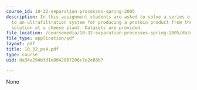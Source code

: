 ```yaml
---
course_id: 10-32-separation-processes-spring-2005
description: In this assignment students are asked to solve a series of problems related
  to an ultrafiltration system for producing a protein product from the waste whey
  solution at a cheese plant. Datasets are provided.
file_location: /coursemedia/10-32-separation-processes-spring-2005/da34a294b3d1e8042867206c7e2e68b7_10_32_ps4.pdf
file_type: application/pdf
layout: pdf
title: 10_32_ps4.pdf
type: course
uid: da34a294b3d1e8042867206c7e2e68b7

---
```

None